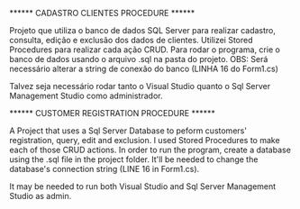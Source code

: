 ****** CADASTRO CLIENTES PROCEDURE ******

Projeto que utiliza o banco de dados SQL Server para realizar cadastro, consulta, edição e exclusão dos dados de clientes. Utilizei Stored Procedures para realizar cada ação CRUD.
Para rodar o programa, crie o banco de dados usando o arquivo .sql na pasta do projeto. OBS: Será necessário alterar a string de conexão do banco (LINHA 16 do Form1.cs)

Talvez seja necessário rodar tanto o Visual Studio quanto o Sql Server Management Studio como administrador.

****** CUSTOMER REGISTRATION PROCEDURE ******

A Project that uses a Sql Server Database to peform customers' registration, query, edit and exclusion. I used Stored Procedures to make each of those CRUD actions.
In order to run the program, create a database using the .sql file in the project folder. It'll be needed to change the database's connection string (LINE 16 in Form1.cs).

It may be needed to run both Visual Studio and Sql Server Management Studio as admin.
